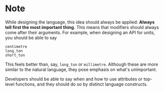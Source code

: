 # Note
While designing the language, this idea should always be applied: **Always tell
first the most important thing.** This means that modifiers should always come
after their arguments. For example, when designing an API for units, you should
be able to say

    centimetre
    long_ton
    short_ton

This feels better than, say, `long_ton` or `millimetre`. Although these are more
similar to the natural language, they pose emphasis on what's unimportant.

Developers should be able to say when and how to use attributes or top-level
functions, and they should do so by distinct language constructs.
